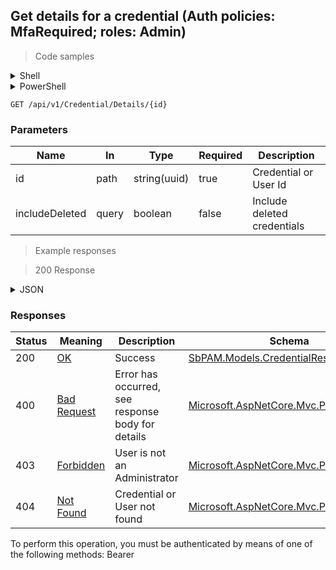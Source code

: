 
## Get details for a credential (Auth policies: MfaRequired; roles: Admin)

<a id="opIdGetCredentialDetailsAsync"></a>

> Code samples

<details><summary>Shell</summary>


```shell
# You can also use wget
curl -X GET /api/v1/Credential/Details/{id} \
  -H 'Accept: application/json' \
  -H 'Authorization: Bearer TOKEN'

```


</details>

<details><summary>PowerShell</summary>


```powershell
# PowerShell example

$NPSUrl = "https://localhost:6500"

$Login = @{
    Login = "User"
    Password = "Password"
}
# Cookie container for multi-factor authentication
$WebSession = New-Object Microsoft.PowerShell.Commands.WebRequestSession
$Token = Invoke-RestMethod -Uri "$($NPSUrl)/signinBody" -Method POST -Body (ConvertTo-Json $Login) -WebSession $WebSession -ContentType "application/json"
$Token = Invoke-RestMethod -Uri "$($NPSUrl)/signin2fa" -Method Post -Body $MfaCode -Headers @{Authorization = "Bearer $Token"} -WebSession $WebSession -ContentType "application/json"

$Headers = @{
    Authorization = "Bearer $Token"
}
Invoke-RestMethod -Method GET -Uri "$($NPSUrl)/api/v1/Credential/Details/{id} -Headers $Headers -ContentType "application/json"
```


</details>

`GET /api/v1/Credential/Details/{id}`

<h3 id="get-details-for-a-credential-(auth-policies:-mfarequired;-roles:-admin)-parameters">Parameters</h3>

|Name|In|Type|Required|Description|
|---|---|---|---|---|
|id|path|string(uuid)|true|Credential or User Id|
|includeDeleted|query|boolean|false|Include deleted credentials|

> Example responses

> 200 Response

<details><summary>JSON</summary>


```json
{
  "id": "497f6eca-6276-4993-bfeb-53cbbbba6f08",
  "credentialId": "f568fec0-10b6-4b94-9daf-e62c50c9bf3e",
  "userName": "string",
  "displayName": "string",
  "lastVerifiedDateTimeUtc": "2019-08-24T14:15:22Z",
  "status": "string",
  "lastPasswordChangeDateTimeUtc": "2019-08-24T14:15:22Z",
  "nextPasswordChangeDateTimeUtc": "2019-08-24T14:15:22Z",
  "age": 0,
  "userId": "2c4a230c-5085-4924-a3e1-25fb4fc5965b",
  "managedUserId": "439de23b-cc42-455b-b873-63056c0fad88",
  "samAccountName": "string",
  "userPrincipalName": "string",
  "dependencyCount": 0,
  "managedType": "Internal",
  "rotationType": "NotManaged",
  "credentialType": "Configuration",
  "domain": "string",
  "resource": "string",
  "platform": "string",
  "platformId": "32a6e381-64f4-4911-86b6-3bf681b64d23",
  "managedResourceId": "43aaf5a7-e929-49e6-870e-49d47d9cdc2f",
  "secretVaultId": "db0fd85f-8294-44b7-b903-b86ddd322de8",
  "websiteId": "eee0b185-ac19-4fd6-bb45-58b59a8988e9",
  "azureAdTenantId": "108c7400-79f1-4372-be73-ac37f4e8912c",
  "domainConfigId": "0ef2a0ae-0442-42e8-9ed5-4a4ed3f7578e",
  "passwordStatus": "Unspecified",
  "privilege": "NotSet",
  "lastLogonTimestamp": "2019-08-24T14:15:22Z"
}
```


</details>

<h3 id="get-details-for-a-credential-(auth-policies:-mfarequired;-roles:-admin)-responses">Responses</h3>

|Status|Meaning|Description|Schema|
|---|---|---|---|
|200|[OK](https://tools.ietf.org/html/rfc7231#section-6.3.1)|Success|[SbPAM.Models.CredentialResult](../Models/sbpam.models.credentialresult.md)|
|400|[Bad Request](https://tools.ietf.org/html/rfc7231#section-6.5.1)|Error has occurred, see response body for details|[Microsoft.AspNetCore.Mvc.ProblemDetails](../Models/microsoft.aspnetcore.mvc.problemdetails.md)|
|403|[Forbidden](https://tools.ietf.org/html/rfc7231#section-6.5.3)|User is not an Administrator|[Microsoft.AspNetCore.Mvc.ProblemDetails](../Models/microsoft.aspnetcore.mvc.problemdetails.md)|
|404|[Not Found](https://tools.ietf.org/html/rfc7231#section-6.5.4)|Credential or User not found|[Microsoft.AspNetCore.Mvc.ProblemDetails](../Models/microsoft.aspnetcore.mvc.problemdetails.md)|

<aside class="warning">
To perform this operation, you must be authenticated by means of one of the following methods:
Bearer
</aside>


